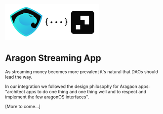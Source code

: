 ![Aragon-Superfluid logos](assets/Aragon-Superfluid304x117.png)
# Aragon Streaming App
As streaming money becomes more prevalent it's natural that DAOs should lead the way. 

In our integration we followed the design philosophy for Aragaon apps: 
"architect apps to do one thing and one thing well and to respect and implement the few aragonOS interfaces".

[More to come...]
